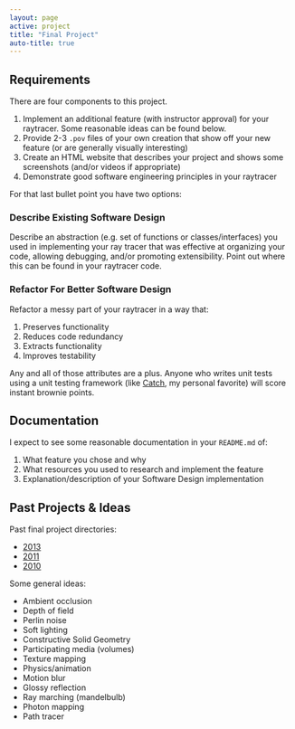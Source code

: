 ```yaml
---
layout: page
active: project
title: "Final Project"
auto-title: true
---
```


## Requirements

There are four components to this project.

1. Implement an additional feature (with instructor approval) for your raytracer.
   Some reasonable ideas can be found below.
2. Provide 2-3 `.pov` files of your own creation that show off your new feature (or are generally visually interesting)
3. Create an HTML website that describes your project and shows some screenshots (and/or videos if appropriate)
4. Demonstrate good software engineering principles in your raytracer

For that last bullet point you have two options:

### Describe Existing Software Design

Describe an abstraction (e.g. set of functions or classes/interfaces) you used in implementing your ray tracer
that was effective at organizing your code, allowing debugging, and/or promoting extensibility.
Point out where this can be found in your raytracer code.

### Refactor For Better Software Design

Refactor a messy part of your raytracer in a way that:

   1. Preserves functionality
   2. Reduces code redundancy
   3. Extracts functionality
   4. Improves testability

Any and all of those attributes are a plus.
Anyone who writes unit tests using a unit testing framework (like [Catch](https://github.com/philsquared/Catch), my personal favorite)
will score instant brownie points.

## Documentation

I expect to see some reasonable documentation in your `README.md` of:

1. What feature you chose and why
2. What resources you used to research and implement the feature
3. Explanation/description of your Software Design implementation


## Past Projects & Ideas

Past final project directories:

* [2013](http://users.csc.calpoly.edu/~zwood/teaching/csc473/final13/)
* [2011](http://users.csc.calpoly.edu/~zwood/teaching/csc473/finals11/)
* [2010](http://users.csc.calpoly.edu/~zwood/teaching/csc473/finalw10/)


Some general ideas:

* Ambient occlusion
* Depth of field
* Perlin noise
* Soft lighting
* Constructive Solid Geometry
* Participating media (volumes)
* Texture mapping
* Physics/animation
* Motion blur
* Glossy reflection
* Ray marching (mandelbulb)
* Photon mapping
* Path tracer
